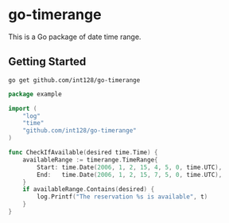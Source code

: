 # go-timerange

This is a Go package of date time range.

## Getting Started

```shell
go get github.com/int128/go-timerange
```

```go
package example

import (
	"log"
	"time"
	"github.com/int128/go-timerange"
)

func CheckIfAvailable(desired time.Time) {
	availableRange := timerange.TimeRange{
		Start: time.Date(2006, 1, 2, 15, 4, 5, 0, time.UTC),
		End:   time.Date(2006, 1, 2, 15, 7, 5, 0, time.UTC),
	}
	if availableRange.Contains(desired) {
		log.Printf("The reservation %s is available", t)
	}
}
```
